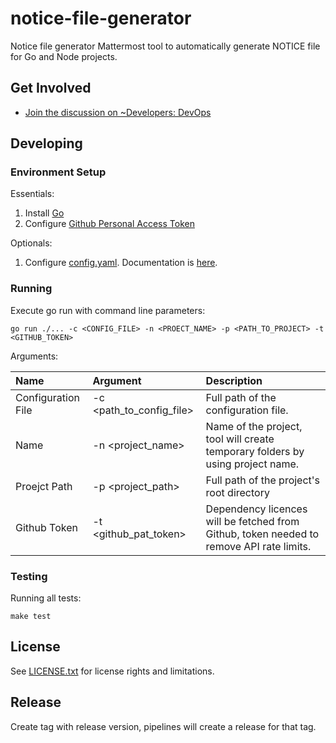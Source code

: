 # notice-file-generator
Notice file generator Mattermost tool to automatically generate NOTICE file for Go and Node projects.

## Get Involved

- [Join the discussion on ~Developers: DevOps](https://community.mattermost.com/core/channels/build)

## Developing

### Environment Setup

Essentials:

1. Install [Go](https://golang.org/doc/install)
2. Configure [Github Personal Access Token](https://docs.github.com/en/authentication/keeping-your-account-and-data-secure/creating-a-personal-access-token)

Optionals:

1. Configure [config.yaml](.config/notice-file/config.yaml). Documentation is [here](.config/notice-file/config.yaml).

### Running
Execute go run with command line parameters:

```
go run ./... -c <CONFIG_FILE> -n <PROECT_NAME> -p <PATH_TO_PROJECT> -t <GITHUB_TOKEN>
```

Arguments:

| Name | Argument | Description |
| :--  | :--      | :---------- |
| Configuration File | -c <path_to_config_file> | Full path of the configuration file. |
| Name | -n <project_name> | Name of the project, tool will create temporary folders by using project name.
| Proejct Path | -p <project_path> | Full path of the project's root directory |
| Github Token | -t <github_pat_token> | Dependency licences will be fetched from Github, token needed to remove API rate limits. |

### Testing

Running all tests:

```shell
make test
```

## License

See [LICENSE.txt](LICENSE.txt) for license rights and limitations.


## Release

Create tag with release version, pipelines will create a release for that tag.
